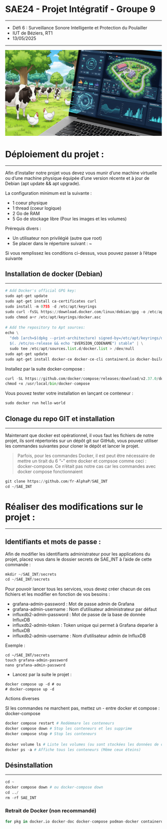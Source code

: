 # SAE24 - Projet Intégratif - Groupe 9 
___

- Défi 6 : Surveillance Sonore Intelligente et Protection du Poulailler
- IUT de Béziers, RT1
- 13/05/2025

___

![Hack the Farm 2](site/images/hackthefarm2.png)


# Déploiement du projet :
___

Afin d’installer notre projet vous devez vous munir d’une machine virtuelle ou d’une machine physique équipée d’une version récente et à jour de Debian (apt update && apt upgrade).

La configuration minimum est la suivante : 

- 1 coeur physique
- 1 thread (coeur logique)
- 2 Go de RAM
- 5 Go de stockage libre (Pour les images et les volumes)

Prérequis divers : 

- Un utilisateur non privilégié (autre que root)
- Se placer dans le répertoire suivant : ~

Si vous remplissez les conditions ci-dessus, vous pouvez passer à l’étape suivante

## Installation de docker (Debian)
___

```python
# Add Docker's official GPG key:
sudo apt-get update
sudo apt-get install ca-certificates curl
sudo install -m 0755 -d /etc/apt/keyrings
sudo curl -fsSL https://download.docker.com/linux/debian/gpg -o /etc/apt/keyrings/docker.asc
sudo chmod a+r /etc/apt/keyrings/docker.asc

# Add the repository to Apt sources:
echo \
  "deb [arch=$(dpkg --print-architecture) signed-by=/etc/apt/keyrings/docker.asc] https://download.docker.com/linux/debian \
  $(. /etc/os-release && echo "$VERSION_CODENAME") stable" | \
  sudo tee /etc/apt/sources.list.d/docker.list > /dev/null
sudo apt-get update
sudo apt-get install docker-ce docker-ce-cli containerd.io docker-buildx-plugin docker-compose-plugin
```

Installez par la suite docker-compose : 

```python
curl -SL https://github.com/docker/compose/releases/download/v2.37.0/docker-compose-linux-x86_64 -o /usr/local/bin/docker-compose
chmod +x /usr/local/bin/docker-compose
```

Vous pouvez tester votre installation en lançant ce conteneur : 

```python
sudo docker run hello-world
```

## Clonage du repo GIT et installation
___

Maintenant que docker est opérationnel, il vous faut les fichiers de notre projet, ils sont répertoriés sur un dépôt git sur GitHub, vous pouvez utiliser les commandes suivantes pour cloner le dépôt et lancer le projet.

> Parfois, pour les commandes Docker, il est peut être nécessaire de mettre un tirait du 6 “**-**” entre docker et compsoe comme ceci : docker-compose.
Ce n’était pas notre cas car les commandes avec docker compose fonctionnaient
> 

```python
git clone https://github.com/fr-AlphaP/SAE_INT
cd ~/SAE_INT
```

# Réaliser des modifications sur le projet :
___

## Identifiants et mots de passe :


Afin de modifier les identifiants administrateur pour les applications du projet, placez vous dans le dossier secrets de SAE_INT à l’aide de cette commande :

```python
mkdir ~/SAE_INT/secrets
cd ~/SAE_INT/secrets
```

Pour pouvoir lancer tous les services, vous devez créer chacun de ces fichiers et les modifier en fonction de vos besoins :
- grafana-admin-password : Mot de passe admin de Grafana
- grafana-admin-username : Nom d’utilisateur administrateur par défaut
- influxdb2-admin-password : Mot de passe de la base de donnée InfluxDB
- influxdb2-admin-token : Token unique qui permet à Grafana deparler à InfluxDB
- influxdb2-admin-username : Nom d’utilisateur admin de InfluxDB

Exemple : 
```
cd ~/SAE_INT/secrets
touch grafana-admin-password
nano grafana-admin-password
```
- Lancez par la suite le projet : 
```
docker compose up -d # ou 
# docker-compose up -d
```

Actions diverses

SI les commandes ne marchent pas, mettez un - entre docker et compose : docker-compose

```python
docker compose restart # Redémmare les conteneurs
docker compose down # Stop les conteneurs et les supprime
docker compose stop # Stop les conteneurs

docker volume ls # Liste les volumes (ou sont stockées les données de chacun des services)
docker ps -a # Affiche tous les conteneurs (Même ceux éteins)
```

## Désinstallation
___

```python
cd ~
docker compose down # ou docker-compose down
cd ../
rm -rf SAE_INT
```

### Retrait de Docker (non recommandé)

```python
for pkg in docker.io docker-doc docker-compose podman-docker containerd runc; do sudo apt-get remove $pkg; done

```
